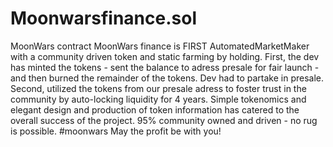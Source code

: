 # Moonwarsfinance.sol
MoonWars contract
MoonWars finance is FIRST AutomatedMarketMaker with a community driven token and static farming by holding.
First, the dev has minted the tokens - sent the balance to adress presale for fair launch - and then burned the remainder of the tokens. Dev had to partake in presale.
Second, utilized the tokens from our presale adress to foster trust in the community by auto-locking liquidity for 4 years.
Simple tokenomics and elegant design and production of token information has catered to the overall success of the project.
95% community owned and driven - no rug is possible. 
#moonwars May the profit be with you!
